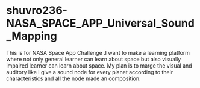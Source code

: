 # shuvro236-NASA_SPACE_APP_Universal_Sound_Mapping
This is for NASA Space App Challenge .I want to make a learning platform where not only general learner can learn about space but also visually impaired learner can learn about space. My plan is to marge the visual and auditory like I give a sound node for every planet according to their characteristics and all the node made an composition.
